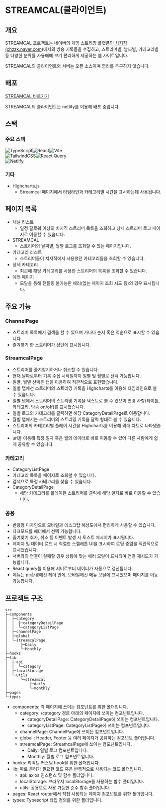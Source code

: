 # STREAMCAL(클라이언트)

## 개요

STREAMCAL 프로젝트는 네이버의 게임 스트리밍 플랫폼인 [치지직(chzzk.naver.com)](https://chzzk.naver.com/)에서의 방송 기록들을 수집하고, 스트리머별, 날짜별, 카테고리별 등 다양한 분류를 사용해해 보기 편리하게 제공하는 웹 사이트입니다.

STREAMCAL의 클라이언트와 서버는 오픈 소스이며 영리를 추구하지 않습니다.

## 배포

[STREAMCAL 바로가기](https://streamcal.ch/)

STREAMCAL의 클라이언트는 netlify를 이용해 배포 중입니다.

## 스택

### 주요 스택

![TypeScript](https://img.shields.io/badge/typescript-%23007ACC.svg?style=for-the-badge&logo=typescript&logoColor=white)![React](https://img.shields.io/badge/react-%2320232a.svg?style=for-the-badge&logo=react&logoColor=%2361DAFB)![Vite](https://img.shields.io/badge/vite-%23646CFF.svg?style=for-the-badge&logo=vite&logoColor=white)
<br>![TailwindCSS](https://img.shields.io/badge/tailwindcss-%2338B2AC.svg?style=for-the-badge&logo=tailwind-css&logoColor=white)![React Query](https://img.shields.io/badge/-React%20Query-FF4154?style=for-the-badge&logo=react%20query&logoColor=white)<br>
![Netlify](https://img.shields.io/badge/netlify-%23000000.svg?style=for-the-badge&logo=netlify&logoColor=#00C7B7)

### 기타

- Highcharts.js
  - Streamcal 페이지에서 타임라인과 카테고리별 시간을 표시하는데 사용됩니다.

## 페이지 목록

- 채널 리스트
  - 일정 팔로워 이상의 치지직 스트리머 목록을 조회하고 상세 스트리머 로그 페이지로 이동할 수 있습니다.
- STREAMCAL
  - 스트리머의 날짜별, 월별 로그를 조회할 수 있는 페이지입니다.
- 카테고리 리스트
  - 스트리머들이 치지직에서 사용했던 카테고리들을 조회할 수 있습니다.
- 상세 카테고리
  - 최근에 해당 카테고리를 사용한 스트리머의 목록을 조회할 수 있습니다.
- 에러 페이지
  - 모달을 통해 핸들링 불가능한 에러(없는 페이지 조회 시도 등)의 경우 표시됩니다.

## 주요 기능

### ChannelPage

- 스트리머 목록에서 검색을 할 수 있으며 가나다 순서 혹은 역순으로 표시할 수 있습니다.
- 즐겨찾기 한 스트리머가 상단에 표시됩니다.

### StreamcalPage

- 스트리머를 즐겨찾기하거나 취소할 수 있습니다.
- 현재 날짜로부터 기록 수집 시작일까지 일별 및 월별로 선택 가능합니다.
- 일별, 월별 선택은 탭을 이용하여 직관적으로 표현했습니다.
- 일별 탭에선 스트리머의 스트리밍 기록을 Highcharts를 이용해 타임라인으로 볼 수 있습니다.
- 일별 탭에서 스트리머의 스트리밍 기록을 텍스트로 볼 수 있으며 변경 사항(타이틀, 카테고리, 방송 on/off)를 표시했습니다.
- 일별 로그의 카테고리를 클릭하면 해당 CategoryDetailPage로 이동합니다.
- 월별 탭에서는 스트리머의 스트리밍 기록을 달력 형태로 볼 수 있습니다.
- 스트리머의 카테고리별 플레이 시간을 Highcharts를 이용해 막대 차트로 나타냈습니다.
- url을 이용해 특정 일자 혹은 월의 데이터로 바로 이동할 수 있어 다른 사람에게 쉽게 공유할 수 있습니다.

### 카테고리

- CategoryListPage
- 카테고리 목록을 페이지로 조회할 수 있습니다.
- 검색으로 특정 카테고리를 찾을 수 있습니다.
- CategoryDetailPage
  - 해당 카테고리를 플레이한 스트리머를 클릭해 해당 일자로 바로 이동할 수 있습니다.

### 공용

- 반응형 디자인으로 모바일과 데스크탑 해상도에서 편리하게 사용할 수 있습니다.
- 다크모드를 헤더에서 선택 가능합니다.
- 즐겨찾기 추가, 취소 등 이벤트 발생 시 토스트 메시지가 표시됩니다.
- 페이지 및 데이터 로드 시 적절한 스켈레톤 UI을 표시하여 로딩 중임을 직관적으로 표시했습니다.
- 서버와의 연결이 실패할 경우 상황에 맞는 에러 모달이 표시되며 연결 재시도가 가능합니다.
- React query를 이용해 서버로부터 데이터가 자동으로 갱신됩니다.
- 메뉴는 pc환경에선 헤더 안에, 모바일에선 메뉴 모달에 표시했으며 페이지를 이동 가능합니다.

## 프로젝트 구조

```
src
├─components
│  ├─category
│  │  ├─categoryDetailPage
│  │  └─categoryListPage
│  ├─channelPage
│  ├─global
│  └─streamcalPage
│      ├─Daily
│      └─Monthly
├─hooks
├─lib
│  ├─api
│  │  └─category
│  ├─localStorage
│  └─utils
│      └─streamcal
│          ├─daily
│          └─monthly
├─pages
└─types

```

- components: 각 페이지에 쓰이는 컴포넌트를 위한 폴더입니다.
  - category: /category 경로 아래의 페이지에 쓰이는 컴포넌트입니다.
    - categoryDetailPage: CategoryDetailPage에 쓰이는 컴포넌트입니다.
    - categoryListPage: CategoryListPage에 쓰이는 컴포넌트입니다.
  - channelPage: ChannelPage에 쓰이는 컴포넌트입니다.
  - global : Header, Footer 등 여러 페이지가 공유하는 컴포넌트 폴더입니다.
  - streamcalPage: StreamcalPage에 쓰이는 컴포넌트입니다.
    - Daily: 일별 로그 컴포넌트입니다.
    - Monthly: 월별 로그 컴포넌트입니다.
- hooks: 리액트 커스텀 hook을 위한 폴더입니다.
- lib: 따로 분리가 필요한 코드 혹은 반복적으로 사용되는 코드 폴더입니다.
  - api: axios 인스턴스 및 함수 폴더입니다.
  - localStorage: 브라우저 localStorage를 사용하는 함수 폴더입니다.
  - utils: 공용으로 사용 가능한 순수 함수 폴더입니다.
- pages: React router에서 직접 사용되는 페이지 컴포넌트를 위한 폴더입니다.
- types: Typescript 타입 정의를 위한 폴더입니다.

##
